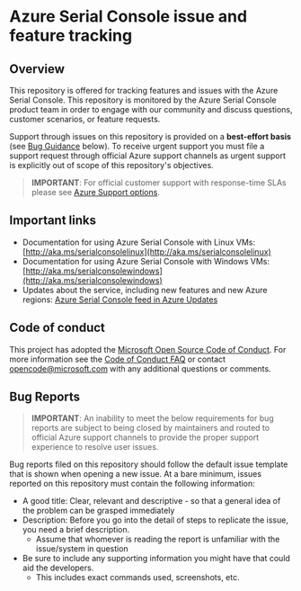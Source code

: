 # Azure Serial Console issue and feature tracking

## Overview

This repository is offered for tracking features and issues with the Azure Serial Console. This repository is monitored by the Azure Serial Console product team in order to engage with our community and discuss questions, customer scenarios, or feature requests.

Support through issues on this repository is provided on a **best-effort basis** (see [Bug Guidance](#bugs) below). To receive urgent support you must file a support request through official Azure support channels as urgent support is explicitly out of scope of this repository's objectives.

> **IMPORTANT**: For official customer support with response-time SLAs please see [Azure Support options][1].

## Important links
* Documentation for using Azure Serial Console with Linux VMs: [http://aka.ms/serialconsolelinux](http://aka.ms/serialconsolelinux)
* Documentation for using Azure Serial Console with Windows VMs: [http://aka.ms/serialconsolewindows](http://aka.ms/serialconsolewindows)
* Updates about the service, including new features and new Azure regions:
[Azure Serial Console feed in Azure Updates](https://azure.microsoft.com/en-us/updates/?query=serial+console)

## Code of conduct

This project has adopted the [Microsoft Open Source Code of Conduct](https://opensource.microsoft.com/codeofconduct/). For more information see the [Code of Conduct FAQ](https://opensource.microsoft.com/codeofconduct/faq) or contact [opencode@microsoft.com](mailto:opencode@microsoft.com) with any additional questions or comments.

## Bug Reports <a name="bugs"></a>

> **IMPORTANT**: An inability to meet the below requirements for bug reports are subject to being closed by maintainers and routed to official Azure support channels to provide the proper support experience to resolve user issues.

Bug reports filed on this repository should follow the default issue template
that is shown when opening a new issue. At a bare minimum, issues reported on
this repository must contain the following information:

* A good title: Clear, relevant and descriptive - so that a general idea of the
  problem can be grasped immediately
* Description: Before you go into the detail of steps to replicate the issue,
  you need a brief description.
  * Assume that whomever is reading the report is unfamiliar with the
    issue/system in question
* Be sure to include any supporting information you might have that could aid the developers.
  * This includes exact commands used, screenshots, etc.

[1]: https://azure.microsoft.com/support/options/
